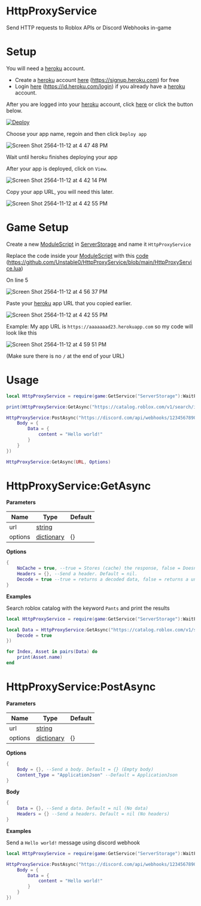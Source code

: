 # HttpProxyService

Send HTTP requests to Roblox APIs or Discord Webhooks in-game

# Setup

You will need a [heroku](https://www.heroku.com) account.

- Create a [heroku](https://www.heroku.com) account [here](https://signup.heroku.com) (https://signup.heroku.com) for free
- Login [here](https://id.heroku.com/login) (https://id.heroku.com/login) if you already have a [heroku](https://www.heroku.com) account.

After you are logged into your [heroku](https://www.heroku.com) account, click [here](https://heroku.com/deploy?template=https://github.com/Unstable0/HttpProxyService) or click the button below.

[![Deploy](https://www.herokucdn.com/deploy/button.svg)](https://heroku.com/deploy?template=https://github.com/Unstable0/HttpProxyService)

Choose your app name, regoin and then click `Deploy app`

![Screen Shot 2564-11-12 at 4 47 48 PM](https://user-images.githubusercontent.com/46888825/141446973-b742a191-bb89-4b7e-b89f-37e9fe201d98.png)

Wait until heroku finishes deploying your app

After your app is deployed, click on `View`.

![Screen Shot 2564-11-12 at 4 42 14 PM](https://user-images.githubusercontent.com/46888825/141445932-a3e1878a-df03-423c-bb1d-c255b75f11c5.png)

Copy your app URL, you will need this later.

![Screen Shot 2564-11-12 at 4 42 55 PM](https://user-images.githubusercontent.com/46888825/141446066-a85ede90-53ad-4a49-a5c6-c4020c7dd86d.png)

# Game Setup

Create a new [ModuleScript](https://developer.roblox.com/en-us/api-reference/class/ModuleScript) in [ServerStorage](https://developer.roblox.com/en-us/api-reference/class/ServerStorage) and name it `HttpProxyService`

Replace the code inside your [ModuleScript](https://developer.roblox.com/en-us/api-reference/class/ModuleScript) with this [code](https://github.com/Unstable0/HttpProxyService/blob/main/HttpProxyService.lua) (https://github.com/Unstable0/HttpProxyService/blob/main/HttpProxyService.lua)

On line 5

![Screen Shot 2564-11-12 at 4 56 37 PM](https://user-images.githubusercontent.com/46888825/141448026-e9bb49d6-187d-4f01-9c02-6633339e38ab.png)

Paste your [heroku](https://www.heroku.com) app URL that you copied earlier.

![Screen Shot 2564-11-12 at 4 42 55 PM](https://user-images.githubusercontent.com/46888825/141448105-74b27588-4bc9-4e68-866c-75a840473da8.png)

Example: My app URL is `https://aaaaaaad23.herokuapp.com` so my code will look like this

![Screen Shot 2564-11-12 at 4 59 51 PM](https://user-images.githubusercontent.com/46888825/141448477-264ea2ab-316e-4f16-9ac3-f700ebd334d4.png)

(Make sure there is no `/` at the end of your URL)

# Usage

```lua
local HttpProxyService = require(game:GetService("ServerStorage"):WaitForChild("HttpProxyService"))

print(HttpProxyService:GetAsync("https://catalog.roblox.com/v1/search/items/details?Category=3"))

HttpProxyService:PostAsync("https://discord.com/api/webhooks/123456789012345678/83LgJzu7Qjmfyt1dunqEz651J1jh68kJijwkPaJuJnah7UjjekFgmRhti2_mLakIJneh", {
	Body = {
		Data = {
			content = "Hello world!"
		}
	}
})
```

```lua
HttpProxyService:GetAsync(URL, Options)
```

# HttpProxyService:GetAsync

**Parameters**

| Name | Type | Default |
| ------------- | ------------- | ------------- |
| url | [string](https://developer.roblox.com/en-us/articles/String) |  |
| options | [dictionary](https://education.roblox.com/en-us/resources/intro-to-dictionaries---series) | {} |

**Options**

```lua
{
    NoCache = true, --true = Stores (cache) the response, false = Doesn't stores (cache) the response. Default = false
    Headers = {}, --Send a header. Default = nil.
    Decode = true --true = returns a decoded data, false = returns a undecoded data.
}
```

**Examples**

Search roblox catalog with the keyword `Pants` and print the results

```lua
local HttpProxyService = require(game:GetService("ServerStorage"):WaitForChild("HttpProxyService"))

local Data = HttpProxyService:GetAsync("https://catalog.roblox.com/v1/search/items/details?Category=3&Keyword=Pants", {
    Decode = true
})

for Index, Asset in pairs(Data) do
    print(Asset.name)
end
```

# HttpProxyService:PostAsync

**Parameters**

| Name | Type | Default |
| ------------- | ------------- | ------------- |
| url | [string](https://developer.roblox.com/en-us/articles/String) |  |
| options | [dictionary](https://education.roblox.com/en-us/resources/intro-to-dictionaries---series) | {} |

**Options**

```lua
{
    Body = {}, --Send a body. Default = {} (Empty body)
    Content_Type = "ApplicationJson" --Default = ApplicationJson
}
```

**Body**

```lua
{
    Data = {}, --Send a data. Default = nil (No data)
    Headers = {} --Send a headers. Default = nil (No headers)
}
```

**Examples**

Send a `Hello world!` message using discord webhook

```lua
local HttpProxyService = require(game:GetService("ServerStorage"):WaitForChild("HttpProxyService"))

HttpProxyService:PostAsync("https://discord.com/api/webhooks/123456789012345678/83LgJzu7Qjmfyt1dunqEz651J1jh68kJijwkPaJuJnah7UjjekFgmRhti2_mLakIJneh", {
	Body = {
		Data = {
			content = "Hello world!"
		}
	}
})
```
